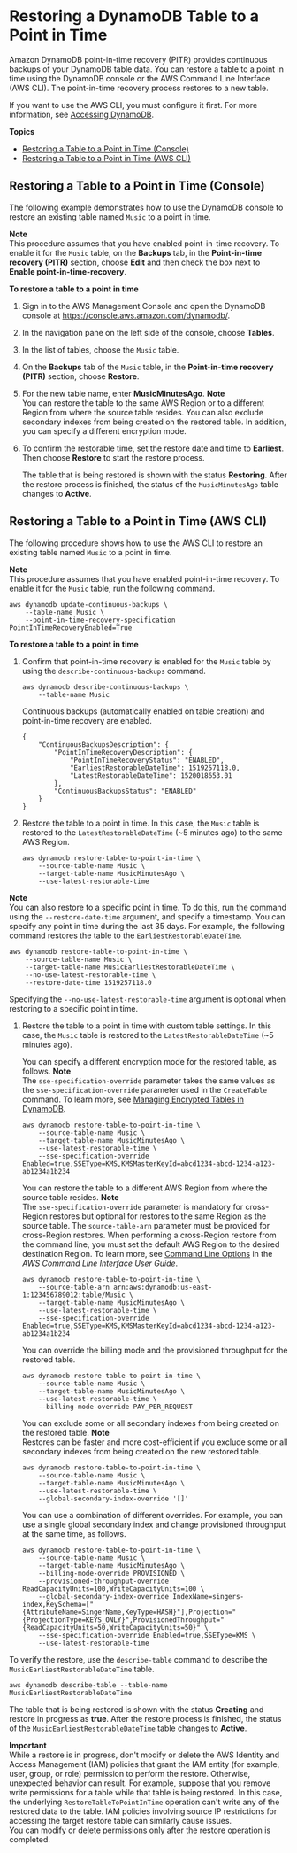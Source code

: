 # Restoring a DynamoDB Table to a Point in Time<a name="PointInTimeRecovery.Tutorial"></a>

Amazon DynamoDB point\-in\-time recovery \(PITR\) provides continuous backups of your DynamoDB table data\. You can restore a table to a point in time using the DynamoDB console or the AWS Command Line Interface \(AWS CLI\)\. The point\-in\-time recovery process restores to a new table\.

If you want to use the AWS CLI, you must configure it first\. For more information, see [Accessing DynamoDB](AccessingDynamoDB.md)\.

**Topics**
+ [Restoring a Table to a Point in Time \(Console\)](#restoretabletopointintime_console)
+ [Restoring a Table to a Point in Time \(AWS CLI\)](#restorepointintime_cli)

## Restoring a Table to a Point in Time \(Console\)<a name="restoretabletopointintime_console"></a>

The following example demonstrates how to use the DynamoDB console to restore an existing table named `Music` to a point in time\.

**Note**  
This procedure assumes that you have enabled point\-in\-time recovery\. To enable it for the `Music` table, on the **Backups** tab, in the **Point\-in\-time recovery \(PITR\)** section, choose **Edit** and then check the box next to **Enable point\-in\-time\-recovery**\.

**To restore a table to a point in time**

1. Sign in to the AWS Management Console and open the DynamoDB console at [https://console\.aws\.amazon\.com/dynamodb/](https://console.aws.amazon.com/dynamodb/)\.

1. In the navigation pane on the left side of the console, choose **Tables**\.

1. In the list of tables, choose the `Music` table\.

1. On the **Backups** tab of the `Music` table, in the **Point\-in\-time recovery \(PITR\)** section, choose **Restore**\.

1. For the new table name, enter **MusicMinutesAgo**\.
**Note**  
You can restore the table to the same AWS Region or to a different Region from where the source table resides\. You can also exclude secondary indexes from being created on the restored table\. In addition, you can specify a different encryption mode\.

1. To confirm the restorable time, set the restore date and time to **Earliest**\. Then choose **Restore** to start the restore process\.

   The table that is being restored is shown with the status **Restoring**\. After the restore process is finished, the status of the `MusicMinutesAgo` table changes to **Active**\.

## Restoring a Table to a Point in Time \(AWS CLI\)<a name="restorepointintime_cli"></a>

The following procedure shows how to use the AWS CLI to restore an existing table named `Music` to a point in time\.

**Note**  
This procedure assumes that you have enabled point\-in\-time recovery\. To enable it for the `Music` table, run the following command\.  

```
aws dynamodb update-continuous-backups \
    --table-name Music \
    --point-in-time-recovery-specification PointInTimeRecoveryEnabled=True
```



**To restore a table to a point in time**

1. Confirm that point\-in\-time recovery is enabled for the `Music` table by using the `describe-continuous-backups` command\.

   ```
   aws dynamodb describe-continuous-backups \
       --table-name Music
   ```

   Continuous backups \(automatically enabled on table creation\) and point\-in\-time recovery are enabled\.

   ```
   {
       "ContinuousBackupsDescription": {
           "PointInTimeRecoveryDescription": {
               "PointInTimeRecoveryStatus": "ENABLED", 
               "EarliestRestorableDateTime": 1519257118.0, 
               "LatestRestorableDateTime": 1520018653.01
           }, 
           "ContinuousBackupsStatus": "ENABLED"
       }
   }
   ```

1. Restore the table to a point in time\. In this case, the `Music` table is restored to the `LatestRestorableDateTime` \(\~5 minutes ago\) to the same AWS Region\.

   ```
   aws dynamodb restore-table-to-point-in-time \
       --source-table-name Music \
       --target-table-name MusicMinutesAgo \
       --use-latest-restorable-time
   ```
**Note**  
 You can also restore to a specific point in time\. To do this, run the command using the `--restore-date-time` argument, and specify a timestamp\. You can specify any point in time during the last 35 days\. For example, the following command restores the table to the `EarliestRestorableDateTime`\.  

   ```
   aws dynamodb restore-table-to-point-in-time \
       --source-table-name Music \
       --target-table-name MusicEarliestRestorableDateTime \
       --no-use-latest-restorable-time \
       --restore-date-time 1519257118.0
   ```
 Specifying the `--no-use-latest-restorable-time` argument is optional when restoring to a specific point in time\.

1. Restore the table to a point in time with custom table settings\. In this case, the `Music` table is restored to the `LatestRestorableDateTime` \(\~5 minutes ago\)\.

   You can specify a different encryption mode for the restored table, as follows\.
**Note**  
The `sse-specification-override` parameter takes the same values as the `sse-specification-override` parameter used in the `CreateTable` command\. To learn more, see [Managing Encrypted Tables in DynamoDB](encryption.tutorial.md)\.

   ```
   aws dynamodb restore-table-to-point-in-time \
       --source-table-name Music \
       --target-table-name MusicMinutesAgo \
       --use-latest-restorable-time \
       --sse-specification-override Enabled=true,SSEType=KMS,KMSMasterKeyId=abcd1234-abcd-1234-a123-ab1234a1b234
   ```

   You can restore the table to a different AWS Region from where the source table resides\.
**Note**  
The `sse-specification-override` parameter is mandatory for cross\-Region restores but optional for restores to the same Region as the source table\.
The `source-table-arn` parameter must be provided for cross\-Region restores\.
When performing a cross\-Region restore from the command line, you must set the default AWS Region to the desired destination Region\. To learn more, see [Command Line Options](https://docs.aws.amazon.com/cli/latest/userguide/cli-configure-options.html) in the *AWS Command Line Interface User Guide*\.

   ```
   aws dynamodb restore-table-to-point-in-time \
       --source-table-arn arn:aws:dynamodb:us-east-1:123456789012:table/Music \
       --target-table-name MusicMinutesAgo \
       --use-latest-restorable-time \
       --sse-specification-override Enabled=true,SSEType=KMS,KMSMasterKeyId=abcd1234-abcd-1234-a123-ab1234a1b234
   ```

   You can override the billing mode and the provisioned throughput for the restored table\.

   ```
   aws dynamodb restore-table-to-point-in-time \
       --source-table-name Music \
       --target-table-name MusicMinutesAgo \
       --use-latest-restorable-time \
       --billing-mode-override PAY_PER_REQUEST
   ```

   You can exclude some or all secondary indexes from being created on the restored table\.
**Note**  
Restores can be faster and more cost\-efficient if you exclude some or all secondary indexes from being created on the new restored table\.

   ```
   aws dynamodb restore-table-to-point-in-time \
       --source-table-name Music \
       --target-table-name MusicMinutesAgo \
       --use-latest-restorable-time \
       --global-secondary-index-override '[]'
   ```

   You can use a combination of different overrides\. For example, you can use a single global secondary index and change provisioned throughput at the same time, as follows\.

   ```
   aws dynamodb restore-table-to-point-in-time \
       --source-table-name Music \
       --target-table-name MusicMinutesAgo \
       --billing-mode-override PROVISIONED \
       --provisioned-throughput-override ReadCapacityUnits=100,WriteCapacityUnits=100 \
       --global-secondary-index-override IndexName=singers-index,KeySchema=["{AttributeName=SingerName,KeyType=HASH}"],Projection="{ProjectionType=KEYS_ONLY}",ProvisionedThroughput="{ReadCapacityUnits=50,WriteCapacityUnits=50}" \
       --sse-specification-override Enabled=true,SSEType=KMS \
       --use-latest-restorable-time
   ```

To verify the restore, use the `describe-table` command to describe the `MusicEarliestRestorableDateTime` table\.

```
aws dynamodb describe-table --table-name MusicEarliestRestorableDateTime
```

The table that is being restored is shown with the status **Creating** and restore in progress as **true**\. After the restore process is finished, the status of the `MusicEarliestRestorableDateTime` table changes to **Active**\.

**Important**  
While a restore is in progress, don't modify or delete the AWS Identity and Access Management \(IAM\) policies that grant the IAM entity \(for example, user, group, or role\) permission to perform the restore\. Otherwise, unexpected behavior can result\. For example, suppose that you remove write permissions for a table while that table is being restored\. In this case, the underlying `RestoreTableToPointInTime` operation can't write any of the restored data to the table\. IAM policies involving source IP restrictions for accessing the target restore table can similarly cause issues\.  
You can modify or delete permissions only after the restore operation is completed\.